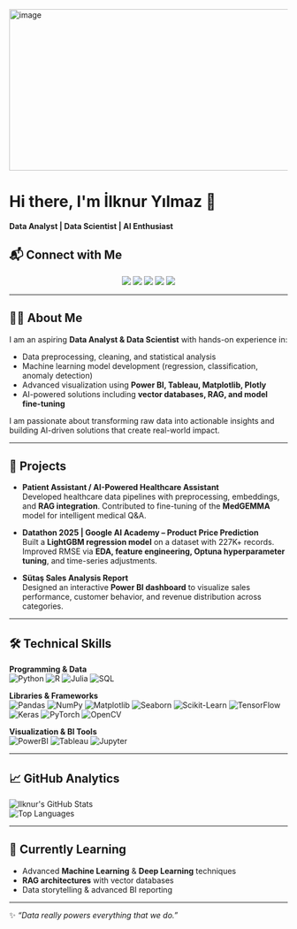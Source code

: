 
<!--
deliprofesor/deliprofesor** is a ✨ _special_ ✨ repository because its `README.md` (this file) appears on your GitHub profile.
-->

<img width="873" height="292" alt="image" src="https://github.com/user-attachments/assets/9e6d2139-2dd2-45c1-8259-6c913b397a00" />

# Hi there, I'm İlknur Yılmaz 👋  
**Data Analyst | Data Scientist | AI Enthusiast**  

## 📬 Connect with Me  

<p align="center">
  <a href="mailto:ilknurylmz.1707@gmail.com"><img src="https://img.shields.io/badge/Email-D14836?style=for-the-badge&logo=gmail&logoColor=white" /></a>
  <a href="https://github.com/deliprofesor"><img src="https://img.shields.io/badge/GitHub-100000?style=for-the-badge&logo=github&logoColor=white" /></a>
  <a href="https://www.linkedin.com/in/ilknuryilmaz0/"><img src="https://img.shields.io/badge/LinkedIn-0A66C2?style=for-the-badge&logo=linkedin&logoColor=white" /></a>
  <a href="https://www.kaggle.com/lknurylmaz"><img src="https://img.shields.io/badge/Kaggle-20BEFF?style=for-the-badge&logo=kaggle&logoColor=white" /></a>
  <a href="https://medium.com/@deliprofesor"><img src="https://img.shields.io/badge/Medium-000000?style=for-the-badge&logo=medium&logoColor=white" /></a>
</p>


---

## 👩‍💻 About Me  
I am an aspiring **Data Analyst & Data Scientist** with hands-on experience in:  
- Data preprocessing, cleaning, and statistical analysis  
- Machine learning model development (regression, classification, anomaly detection)  
- Advanced visualization using **Power BI, Tableau, Matplotlib, Plotly**  
- AI-powered solutions including **vector databases, RAG, and model fine-tuning**  

I am passionate about transforming raw data into actionable insights and building AI-driven solutions that create real-world impact.  

---

## 🚀 Projects  
- **Patient Assistant / AI-Powered Healthcare Assistant**  
  Developed healthcare data pipelines with preprocessing, embeddings, and **RAG integration**. Contributed to fine-tuning of the **MedGEMMA** model for intelligent medical Q&A.  

- **Datathon 2025 | Google AI Academy – Product Price Prediction**  
  Built a **LightGBM regression model** on a dataset with 227K+ records. Improved RMSE via **EDA, feature engineering, Optuna hyperparameter tuning**, and time-series adjustments.  

- **Sütaş Sales Analysis Report**  
  Designed an interactive **Power BI dashboard** to visualize sales performance, customer behavior, and revenue distribution across categories.  

---

## 🛠️ Technical Skills  

**Programming & Data**  
![Python](https://img.shields.io/badge/Python-3670A0?logo=python&logoColor=fff)
![R](https://img.shields.io/badge/R-276DC3?logo=r&logoColor=white)
![Julia](https://img.shields.io/badge/Julia-9558B2?logo=julia&logoColor=white)
![SQL](https://img.shields.io/badge/SQL-4479A1?logo=sqlite&logoColor=white)

**Libraries & Frameworks**  
![Pandas](https://img.shields.io/badge/Pandas-150458?logo=pandas&logoColor=white)
![NumPy](https://img.shields.io/badge/NumPy-013243?logo=numpy&logoColor=white)
![Matplotlib](https://img.shields.io/badge/Matplotlib-11557C?logo=plotly&logoColor=white)
![Seaborn](https://img.shields.io/badge/Seaborn-0E4D92?logo=python&logoColor=white)
![Scikit-Learn](https://img.shields.io/badge/Scikit--Learn-F7931E?logo=scikit-learn&logoColor=white)
![TensorFlow](https://img.shields.io/badge/TensorFlow-FF6F00?logo=tensorflow&logoColor=white)
![Keras](https://img.shields.io/badge/Keras-D00000?logo=keras&logoColor=white)
![PyTorch](https://img.shields.io/badge/PyTorch-EE4C2C?logo=pytorch&logoColor=white)
![OpenCV](https://img.shields.io/badge/OpenCV-5C3EE8?logo=opencv&logoColor=white)

**Visualization & BI Tools**  
![PowerBI](https://img.shields.io/badge/PowerBI-F2C811?logo=powerbi&logoColor=black)
![Tableau](https://img.shields.io/badge/Tableau-E97627?logo=tableau&logoColor=white)
![Jupyter](https://img.shields.io/badge/Jupyter-F37626?logo=jupyter&logoColor=white)

---

## 📈 GitHub Analytics  

![Ilknur's GitHub Stats](https://github-readme-stats.vercel.app/api?username=deliprofesor&show_icons=true&theme=radical)  
![Top Languages](https://github-readme-stats.vercel.app/api/top-langs/?username=deliprofesor&layout=compact&theme=radical)  

---

## 🌱 Currently Learning  
- Advanced **Machine Learning** & **Deep Learning** techniques  
- **RAG architectures** with vector databases  
- Data storytelling & advanced BI reporting  

---

✨ *“Data really powers everything that we do.”*  
